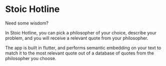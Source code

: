 # Stoic Hotline

Need some wisdom? 

In Stoic Hotline, you can pick a philosopher of your choice, describe your problem, and you will receive a relevant quote from your philosopher.

The app is built in flutter, and performs semantic embedding on your text to match it to the most relevant quote out of a database of quotes from the philosopher you choose.



